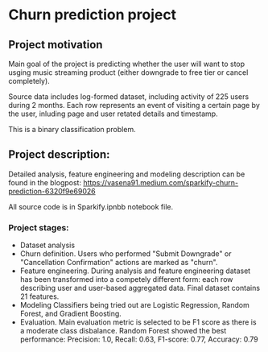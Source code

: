 # Churn prediction project

## Project motivation

Main goal of the project is predicting whether the user will want to stop usging music streaming product (either downgrade to free tier or cancel completely).

Source data includes log-formed dataset, including activity of 225 users during 2 months. Each row represents an event of visiting a certain page by the user, inluding page and user retated details and timestamp.

This is a binary classification problem. 

## Project description:

Detailed analysis, feature engineering and modeling description can be found in the blogpost:
https://vasena91.medium.com/sparkify-churn-prediction-6320f9e69026

All source code is in Sparkify.ipnbb notebook file.

### Project stages:
- Dataset analysis
- Churn definition. Users who performed "Submit Downgrade" or "Cancellation Confirmation" actions are marked as "churn".
- Feature engineering. During analysis and feature engineering dataset has been transformed into a competely different form: each row describing user and user-based aggregated data.
Final dataset contains 21 features.
- Modeling
Classifiers being tried out are Logistic Regression, Random Forest, and Gradient Boosting. 
- Evaluation. Main evaluation metric is selected to be F1 score as there is a moderate class disbalance.  Random Forest showed the best performance:
Precision: 1.0, Recall: 0.63, F1-score: 0.77, Accuracy: 0.79